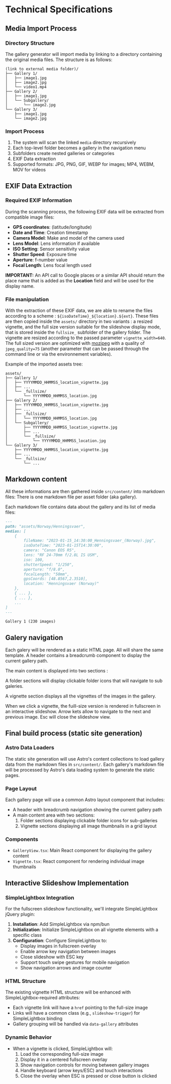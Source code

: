 # Technical Specifications

## Media Import Process

### Directory Structure
The gallery generator will import media by linking to a directory containing the original media files. The structure is as follows:

```
(link to external media folder)/
├── Gallery 1/
│   ├── image1.jpg
│   ├── image2.jpg
│   └── video1.mp4
├── Gallery 2/
│   ├── image1.jpg
│   └── Subgallery/
│       └── image2.jpg
└── Gallery 3/
    ├── image1.jpg
    └── image2.jpg
```

### Import Process
1. The system will scan the linked `media` directory recursively
2. Each top-level folder becomes a gallery in the navigation menu
3. Subfolders create nested galleries or categories
4. EXIF Data extraction
5. Supported formats: JPG, PNG, GIF, WEBP for images; MP4, WEBM, MOV for videos

## EXIF Data Extraction

### Required EXIF Information
During the scanning process, the following EXIF data will be extracted from compatible image files:

- **GPS coordinates**: (latitude/longitude)
- **Date and Time**: Creation timestamp
- **Camera Model**: Make and model of the camera used
- **Lens Model**: Lens information if available
- **ISO Setting**: Sensor sensitivity value
- **Shutter Speed**: Exposure time
- **Aperture**: f-number value
- **Focal Length**: Lens focal length used

**IMPORTANT:** An API call to Google places or a similar API should return the place name that is added as the **Location** field and will be used for the display name.

### File manipulation
With the extraction of these EXIF data, we are able to rename the files according to a scheme : `${isoDateTime}_${location}.${ext}`.
These files are then copied inside the `assets/` directory in two variants : a resized vignette, and the full size version suitable for the slideshow display mode, that is stored inside the `fullsize_` subfolder of the gallery folder.
The vignette are resized according to the passed parameter `vignette_width=640`.
The full sized version are optimized with [mozjpeg](https://github.com/mozilla/mozjpeg) with a quality of `jpeg_quality=75` (another parameter that can be passed through the command line or via the environnement variables).

Example of the imported assets tree:

```
assets/
├── Gallery 1/
│   ├── YYYYMMDD_HHMMSS_location_vignette.jpg
│   ├── ...
│   └── _fullsize/
│       └── YYYYMMDD_HHMMSS_location.jpg
├── Gallery 2/
│   ├── YYYYMMDD_HHMMSS_location_vignette.jpg
│   ├── ...
│   ├── _fullsize/
│   │   └── YYYYMMDD_HHMMSS_location.jpg
│   └── Subgallery/
│       ├── YYYYMMDD_HHMMSS_location_vignette.jpg
│       ├── ...
│       └── _fullsize/
│           └── YYYYMMDD_HHMMSS_location.jpg
└── Gallery 3/
    ├── YYYYMMDD_HHMMSS_location_vignette.jpg
    ├── ...
    └── _fullsize/
        └── ...
```

## Markdown content

All these informations are then gathered inside `src/content/` into markdown files:
There is one markdown file per asset folder (aka gallery).

Each markdown file contains data about the gallery and its list of media files:

```markdown
---
path: "assets/Norway/Henningsvaer",
medias: [
    {
        fileName: "2023-01-15_14:30:00_Henningsvaer_(Norway).jpg",
        isoDateTime: "2023-01-15T14:30:00",
        camera: "Canon EOS R5",
        lens: "RF 24-70mm f/2.8L IS USM",
        iso: 100,
        shutterSpeed: "1/250",
        aperture: "f/8.0",
        focalLength: "50mm",
        gpsCoords: [48.8567,2.3510],
        location: "Henningsvaer (Norway)"
    },
    { ... },
    { ... },
    ...
]
---

Gallery 1 (230 images)
```

## Galery navigation

Each galery will be rendered as a static HTML page. All will share the same template.
A header contains a breadcrumb component to display the current gallery path.

The main content is displayed into two sections : 

A folder sections will display clickable folder icons that will navigate to sub galeries.

A vignette section displays all the vignettes of the images in the gallery.

When we click a vignette, the fuill-size version is rendered in fullscreen in an interactive slideshow. Arrow kets allow to navigate to the next and previous image. Esc will close the slideshow view.

## Final build process (static site generation)

### Astro Data Loaders
The static site generation will use Astro's content collections to load gallery data from the markdown files in `src/content/`. Each gallery's markdown file will be processed by Astro's data loading system to generate the static pages.

### Page Layout
Each gallery page will use a common Astro layout component that includes:
- A header with breadcrumb navigation showing the current gallery path
- A main content area with two sections:
  1. Folder sections displaying clickable folder icons for sub-galleries
  2. Vignette sections displaying all image thumbnails in a grid layout

### Components
- `GalleryView.tsx`: Main React component for displaying the gallery content
- `Vignette.tsx`: React component for rendering individual image thumbnails

## Interactive Slideshow Implementation

### SimpleLightbox Integration
For the fullscreen slideshow functionality, we'll integrate SimpleLightbox jQuery plugin:

1. **Installation**: Add SimpleLightbox via npm/bun
2. **Initialization**: Initialize SimpleLightbox on all vignette elements with a specific class
3. **Configuration**: Configure SimpleLightbox to:
   - Display images in fullscreen overlay
   - Enable arrow key navigation between images
   - Close slideshow with ESC key
   - Support touch swipe gestures for mobile navigation
   - Show navigation arrows and image counter

### HTML Structure
The existing vignette HTML structure will be enhanced with SimpleLightbox-required attributes:
- Each vignette link will have a `href` pointing to the full-size image
- Links will have a common class (e.g., `slideshow-trigger`) for SimpleLightbox binding
- Gallery grouping will be handled via `data-gallery` attributes

### Dynamic Behavior
- When a vignette is clicked, SimpleLightbox will:
  1. Load the corresponding full-size image
  2. Display it in a centered fullscreen overlay
  3. Show navigation controls for moving between gallery images
  4. Handle keyboard (arrow keys/ESC) and touch interactions
  5. Close the overlay when ESC is pressed or close button is clicked

